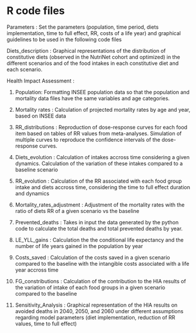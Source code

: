 # R code files

Parameters : Set the parameters (population, time period, diets implementation, time to full effect, RR, costs of a life year) and graphical guidelines to be used in the following code files

Diets_description : Graphical representations of the distribution of constitutive diets (observed in the NutriNet cohort and optimized) in the different scenarios and of the food intakes in each constitutive diet and each scenario.

Health Impact Assessment : 

1. Population: Formatting INSEE population data so that the population and mortality data files have the same variables and age categories.

2. Mortality rates : Calculation of projected mortality rates by age and year, based on INSEE data

3. RR_distributions : Reproduction of dose-response curves for each food item based on tables of RR values from meta-analyses. Simulation of multiple curves to reproduce the confidence intervals of the dose-response curves.

4. Diets_evolution : Calculation of intakes accross time considering a given dynamics. Calculation of the variation of these intakes compared to a baseline scenario

5. RR_evolution : Calculation of the RR associated with each food group intake and diets accross time, considering the time to full effect duration and dynamics

6. Mortality_rates_adjustment : Adjustment of the mortality rates with the ratio of diets RR of a given scenario vs the baseline

7. Prevented_deaths : Takes in input the data generated by the python code to calculate the total deaths and total prevented deaths by year.

8. LE_YLL_gains : Calculation the the conditional life expectancy and the number of life years gained in the population by year

9. Costs_saved : Calculation of the costs saved in a given scenario compared to the baseline with the intangible costs associated with a life year accross time

10. FG_constributions : Calculation of the contribution to the HIA results of the variation of intake of each food groups in a given scenario compared to the baseline

11. Sensitivity_Analysis : Graphical representation of the HIA results on avoided deaths in 2040, 2050, and 2060 under different assumptions regarding model parameters (diet implementation, reduction of RR values, time to full effect)

